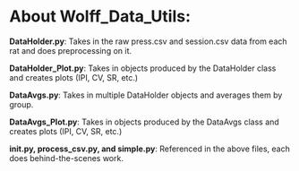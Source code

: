 # About Wolff_Data_Utils:

__DataHolder.py__: 
Takes in the raw press.csv and session.csv data from each rat and does preprocessing on it. 

__DataHolder_Plot.py__: 
Takes in objects produced by the DataHolder class and creates plots (IPI, CV, SR, etc.) 

__DataAvgs.py__:
Takes in multiple DataHolder objects and averages them by group. 

__DataAvgs_Plot.py__: 
Takes in objects produced by the DataAvgs class and creates plots (IPI, CV, SR, etc.) 

__init.py, process_csv.py, and simple.py__: 
Referenced in the above files, each does behind-the-scenes work. 

